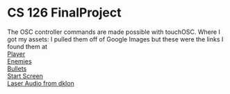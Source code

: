 # CS 126 FinalProject

The OSC controller commands are made possible with touchOSC.
Where I got my assets:
I pulled them off of Google Images but these were the links I found them at  
[Player](https://www.reddit.com/r/kenneyland/comments/2z84kk/tutorial_creating_a_spaceship_game_asset/)  
[Enemies](http://docs.garagegames.com/torquex/official/content/documentation/TorqueX%202D/Tutorials/images/evilFighter.png)  
[Bullets](http://forum.entitygaming.com/showthread.php?1380-Custom-Crosshairs!)  
[Start Screen](https://itch.io/jam/flying-toast-with-jam/rate/13518)  
[Laser Audio from dklon](https://opengameart.org/content/laser-fire)